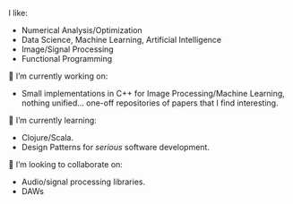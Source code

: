 I like:
- Numerical Analysis/Optimization
- Data Science, Machine Learning, Artificial Intelligence
- Image/Signal Processing
- Functional Programming

🔭 I’m currently working on:
- Small implementations in C++ for Image Processing/Machine Learning, nothing unified... one-off repositories of papers that I find interesting.


🌱 I’m currently learning:
- Clojure/Scala.
- Design Patterns for *serious* software development.

👯 I’m looking to collaborate on:
- Audio/signal processing libraries.
- DAWs
<!--
**gionuno/gionuno** is a ✨ _special_ ✨ repository because its `README.md` (this file) appears on your GitHub profile.

Here are some ideas to get you started:

- 🔭 I’m currently working on ...
- 🌱 I’m currently learning ...
- 👯 I’m looking to collaborate on ...
- 🤔 I’m looking for help with ...
- 💬 Ask me about ...
- 📫 How to reach me: ...
- 😄 Pronouns: ...
- ⚡ Fun fact: ...
-->
